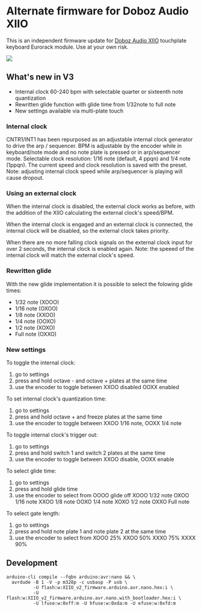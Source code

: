 # Alternate firmware for Doboz Audio XIIO

This is an independent firmware update for [Doboz Audio XIIO](http://doboz.audio/xiio/) touchplate keyboard Eurorack module. Use at your own risk.

![](https://github.com/icnagy/XIIO/workflows/Build%20XIOO%20firmware/badge.svg)

## What's new in V3

- Internal clock 60-240 bpm with selectable quarter or sixteenth note quantization
- Rewritten glide function with glide time from 1/32note to full note
- New settings available via multi-plate touch

###  Internal clock

CNTR1/INT1 has been repurposed as an adjustable internal clock generator to drive the arp / sequencer.
BPM is adjustable by the encoder while in keyboard/note mode and no note plate is pressed or in arp/sequencer mode.
Selectable clock resolution: 1/16 note (default, 4 ppqn) and 1/4 note (1ppqn). The current speed and clock resolution is saved with the preset.
Note: adjusting internal clock speed while arp/sequencer is playing will cause dropout.

### Using an external clock

When the internal clock is disabled, the external clock works as before, with the addition of the XIIO calculating the external clock's speed/BPM.

When the internal clock is engaged and an external clock is connected, the internal clock will be disabled, so the external clock takes priority.

When there are no more falling clock signals on the external clock input for over 2 seconds, the internal clock is enabled again.
Note: the speeed of the internal clock will match the external clock's speed.

### Rewritten glide

With the new glide implementation it is possible to select the folowing glide times:
- 1/32 note (XOOO)
- 1/16 note (OXOO)
- 1/8 note  (XXOO)
- 1/4 note  (OOXO)
- 1/2 note  (XOXO)
- Full note (OXXO)

### New settings

To toggle the internal clock:

1. go to settings
2. press and hold octave - and octave + plates at the same time
3. use the encoder to toggle between
   XXOO disabled
   OOXX enabled

To set internal clock's quantization time:

1. go to settings
2. press and hold octave + and freeze plates at the same time
3. use the encoder to toggle between
   XXOO 1/16 note,
   OOXX 1/4 note

To toggle internal clock's trigger out:

1. go to settings
2. press and hold switch 1 and switch 2 plates at the same time
3. use the encoder to toggle between
   XXOO disable,
   OOXX enable

To select glide time:

1. go to settings
2. press and hold glide time
3. use the encoder to select from
   OOOO glide off
   XOOO 1/32 note
   OXOO 1/16 note
   XXOO 1/8 note
   OOXO 1/4 note
   XOXO 1/2 note
   OXXO Full note

To select gate length:

1. go to settings
2. press and hold note plate 1 and note plate 2 at the same time
3. use the encoder to select from
   XOOO 25%
   XXOO 50%
   XXXO 75%
   XXXX 90%

## Development

```
arduino-cli compile --fqbn arduino:avr:nano && \
  avrdude -B 1 -V -p m328p -c usbasp -P usb \
          -U flash:w:XIIO_v2_firmware.arduino.avr.nano.hex:i \
          -U flash:w:XIIO_v2_firmware.arduino.avr.nano.with_bootloader.hex:i \
          -U lfuse:w:0xff:m -U hfuse:w:0xda:m -U efuse:w:0xfd:m
```
